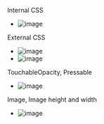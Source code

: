 Internal CSS
- ![image](https://github.com/user-attachments/assets/1eec2abd-86af-4858-acba-7ff4a5674ead)

External CSS
- ![image](https://github.com/user-attachments/assets/744c4d34-0e31-4e9f-81be-9c183922cbf9)
- ![image](https://github.com/user-attachments/assets/5a749a31-eb91-4e7b-a8ae-319480d924bb)

TouchableOpacity, Pressable
- ![image](https://github.com/user-attachments/assets/c155e6a1-f279-4ea4-b8bb-713c6bc7cc2a)

Image, Image height and width
- ![image](https://github.com/user-attachments/assets/992ee81c-4e5a-4596-b726-8182020d9120)
